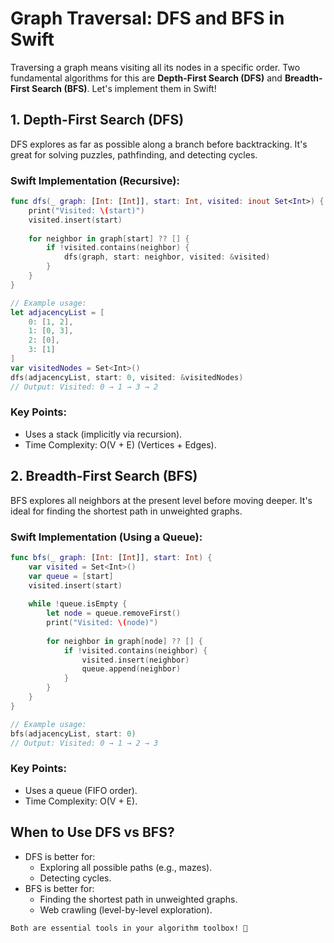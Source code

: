 # Graph Traversal: DFS and BFS in Swift

Traversing a graph means visiting all its nodes in a specific order. Two fundamental algorithms for this are **Depth-First Search (DFS)** and **Breadth-First Search (BFS)**. Let's implement them in Swift!

## 1. Depth-First Search (DFS)
DFS explores as far as possible along a branch before backtracking. It's great for solving puzzles, pathfinding, and detecting cycles.

### Swift Implementation (Recursive):
```swift
func dfs(_ graph: [Int: [Int]], start: Int, visited: inout Set<Int>) {
    print("Visited: \(start)")
    visited.insert(start)
    
    for neighbor in graph[start] ?? [] {
        if !visited.contains(neighbor) {
            dfs(graph, start: neighbor, visited: &visited)
        }
    }
}

// Example usage:
let adjacencyList = [
    0: [1, 2],
    1: [0, 3],
    2: [0],
    3: [1]
]
var visitedNodes = Set<Int>()
dfs(adjacencyList, start: 0, visited: &visitedNodes)
// Output: Visited: 0 → 1 → 3 → 2
```

### Key Points:
- Uses a stack (implicitly via recursion).
- Time Complexity: O(V + E) (Vertices + Edges).


## 2. Breadth-First Search (BFS)
BFS explores all neighbors at the present level before moving deeper. It's ideal for finding the shortest path in unweighted graphs.

### Swift Implementation (Using a Queue):
```swift
func bfs(_ graph: [Int: [Int]], start: Int) {
    var visited = Set<Int>()
    var queue = [start]
    visited.insert(start)
    
    while !queue.isEmpty {
        let node = queue.removeFirst()
        print("Visited: \(node)")
        
        for neighbor in graph[node] ?? [] {
            if !visited.contains(neighbor) {
                visited.insert(neighbor)
                queue.append(neighbor)
            }
        }
    }
}

// Example usage:
bfs(adjacencyList, start: 0)
// Output: Visited: 0 → 1 → 2 → 3
```

### Key Points:
- Uses a queue (FIFO order).
- Time Complexity: O(V + E).


## When to Use DFS vs BFS?
- DFS is better for:
    - Exploring all possible paths (e.g., mazes).
    - Detecting cycles.
- BFS is better for:
    - Finding the shortest path in unweighted graphs.
    - Web crawling (level-by-level exploration).

```
Both are essential tools in your algorithm toolbox! 🔧
```
